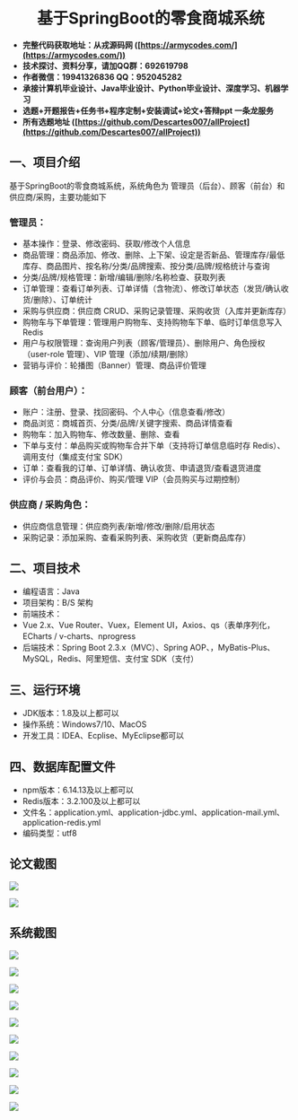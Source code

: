 ﻿<h1 align="center">基于SpringBoot的零食商城系统</h1></p>

- <b>完整代码获取地址：从戎源码网 ([https://armycodes.com/](https://armycodes.com/))</b>
- <b>技术探讨、资料分享，请加QQ群：692619798</b>
- <b>作者微信：19941326836  QQ：952045282</b>
- <b>承接计算机毕业设计、Java毕业设计、Python毕业设计、深度学习、机器学习</b>
- <b>选题+开题报告+任务书+程序定制+安装调试+论文+答辩ppt 一条龙服务</b>
- <b>所有选题地址 ([https://github.com/Descartes007/allProject](https://github.com/Descartes007/allProject)) </b>

## 一、项目介绍

基于SpringBoot的零食商城系统，系统角色为 管理员（后台）、顾客（前台）和供应商/采购，主要功能如下
### 管理员：
- 基本操作：登录、修改密码、获取/修改个人信息
- 商品管理：商品添加、修改、删除、上下架、设定是否新品、管理库存/最低库存、商品图片、按名称/分类/品牌搜索、按分类/品牌/规格统计与查询
- 分类/品牌/规格管理：新增/编辑/删除/名称检查、获取列表
- 订单管理：查看订单列表、订单详情（含物流）、修改订单状态（发货/确认收货/删除）、订单统计
- 采购与供应商：供应商 CRUD、采购记录管理、采购收货（入库并更新库存）
- 购物车与下单管理：管理用户购物车、支持购物车下单、临时订单信息写入 Redis
- 用户与权限管理：查询用户列表（顾客/管理员）、删除用户、角色授权（user-role 管理）、VIP 管理（添加/续期/删除）
- 营销与评价：轮播图（Banner）管理、商品评价管理
### 顾客（前台用户）：
- 账户：注册、登录、找回密码、个人中心（信息查看/修改）
- 商品浏览：商城首页、分类/品牌/关键字搜索、商品详情查看
- 购物车：加入购物车、修改数量、删除、查看
- 下单与支付：单品购买或购物车合并下单（支持将订单信息临时存 Redis）、调用支付（集成支付宝 SDK）
- 订单：查看我的订单、订单详情、确认收货、申请退货/查看退货进度
- 评价与会员：商品评价、购买/管理 VIP（会员购买与过期控制）
### 供应商 / 采购角色：
- 供应商信息管理：供应商列表/新增/修改/删除/启用状态
- 采购记录：添加采购、查看采购列表、采购收货（更新商品库存）

## 二、项目技术

- 编程语言：Java
- 项目架构：B/S 架构
- 前端技术：
- Vue 2.x、Vue Router、Vuex，Element UI，Axios、qs（表单序列化，ECharts / v-charts、nprogress
- 后端技术：Spring Boot 2.3.x（MVC）、Spring AOP、，MyBatis-Plus、MySQL，Redis、阿里短信、支付宝 SDK（支付）


## 三、运行环境

- JDK版本：1.8及以上都可以
- 操作系统：Windows7/10、MacOS
- 开发工具：IDEA、Ecplise、MyEclipse都可以

## 四、数据库配置文件

- npm版本：6.14.13及以上都可以
- Redis版本：3.2.100及以上都可以
- 文件名：application.yml、application-jdbc.yml、application-mail.yml、application-redis.yml
- 编码类型：utf8

## 论文截图

![](screenshot/1.png)

![](screenshot/2.png)

## 系统截图

![](screenshot/3.png)

![](screenshot/4.png)

![](screenshot/5.png)

![](screenshot/6.png)

![](screenshot/7.png)

![](screenshot/8.png)

![](screenshot/9.png)

![](screenshot/10.png)

![](screenshot/11.png)

![](screenshot/12.png)
